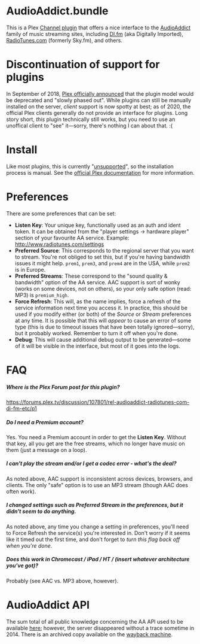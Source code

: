 # AudioAddict.bundle

This is a Plex [Channel plugin](https://support.plex.tv/hc/en-us/categories/200109616-Channels) that offers a nice interface to the [AudioAddict](http://www.audioaddict.com/) family of music streaming sites, including [DI.fm](http://di.fm) (aka Digitally Imported), [RadioTunes.com](http://radiotunes.com) (formerly Sky.fm), and others.

# Discontinuation of support for plugins

In September of 2018, [Plex officially announced](https://forums.plex.tv/t/discontinuation-of-plugins-watch-later-recommended-and-cloud-sync/312312/4) that the plugin model would be deprecated and "slowly phased out". While plugins can still be manually installed on the server, _client_ support is now spotty at best; as of 2020, the official Plex clients generally do not provide an interface for plugins. Long story short, _this_ plugin technically still works, but you need to use an unoffical client to "see" it—sorry, there's nothing I can about that. :(

# Install

Like most plugins, this is currently "[unsupported](https://support.plex.tv/hc/en-us/articles/201375863-Channels-from-Other-Sources)", so the installation process is manual. See the [official Plex documentation](https://support.plex.tv/hc/en-us/articles/201187656-How-do-I-manually-install-a-channel-) for more information.

# Preferences

There are some preferences that can be set:

* __Listen Key__: Your unique key, functionally used as an auth and ident token. It can be obtained from the "player settings → hardware player" section of your favourite AA service. Example: http://www.radiotunes.com/settings
* __Preferred Source__: This corresponds to the regional server that you want to stream. You're not obliged to set this, but if you're having bandwidth issues it might help. `prem1`, `prem3`, and `prem4` are in the USA, while `prem2` is in Europe.
* __Preferred Streams__: These correspond to the "sound quality & bandwidth" option of the AA service. AAC support is sort of wonky (works on some devices, not on others), so your only safe option (read: MP3) is `premium_high`.
* __Force Refresh__: This will, as the name implies, force a refresh of the service information next time you access it. In practice, this should be used if you modify either (or both) of the _Source_ or _Stream_ preferences at any time. It is possible that this will _appear_ to cause an error of some type (this is due to timeout issues that have been totally ignored—sorry), but it probably worked. Remember to turn it off when you're done.
* __Debug__: This will cause additional debug output to be generated—some of it will be visible in the interface, but most of it goes into the logs.

# FAQ

##### Where is the Plex Forum post for this plugin?

https://forums.plex.tv/discussion/107801/rel-audioaddict-radiotunes-com-di-fm-etc/p1

##### Do I need a Premium account?

Yes. You need a Premium account in order to get the __Listen Key__. Without that key, all you get are the free streams, which no longer have music on them (just a message on a loop).

##### I can't play the stream and/or I get a codec error - what's the deal?

As noted above, AAC support is inconsistent across devices, browsers, and clients. The only "safe" option is to use an MP3 stream (though AAC does often work).

##### I changed settings such as Preferred Stream in the preferences, but it didn't seem to do anything.

As noted above, any time you change a setting in preferences, you'll need to Force Refresh the service(s) you're interested in. Don't worry if it seems like it timed out the first time, and don't forget to _turn this flag back off when you're done_.

##### Does this work in Chromecast / iPad / HT / (insert whatever architecture you've got)?

Probably (see AAC vs. MP3 above, however).

# AudioAddict API

The sum total of all public knowledge concerning the AA API used to be available [here](http://tobiass.eu/api-doc.html); however, the server disappeared without a trace sometime in 2014.  There is an archived copy available on the [wayback machine](https://web.archive.org/web/20140426192326/http://tobiass.eu/api-doc.html).
